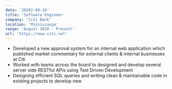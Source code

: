 ```yaml
---
date: '20202-08-10'
title: 'Software Engineer'
company: 'Citi Bank'
location: 'Mississauga'
range: 'August 2020 - Present'
url: 'https://www.citi.net'
---
```


- Developed a new approval system for an internal web application which published market commentary for external clients & internal businesses at Citi
- Worked with teams across the board to designed and develop several server side RESTful APIs using Test Driven Development
- Designing efficient SQL queries and writing clean & maintainable code in existing projects to develop new
